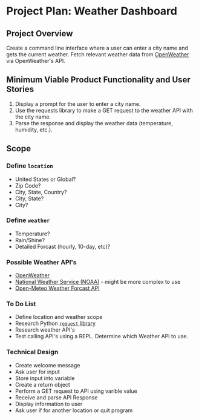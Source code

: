 # Project Plan: Weather Dashboard

## Project Overview

Create a command line interface where a user can enter a city name and gets the current weather. Fetch relevant weather data from [OpenWeather](https://openweathermap.org/) via OpenWeather's API.

## Minimum Viable Product Functionality and User Stories

1. Display a prompt for the user to enter a city name.
2. Use the requests library to make a GET request to the weather API with the city name.
3. Parse the response and display the weather data (temperature, humidity, etc.).

## Scope

### Define `location`
  
* United States or Global?
* Zip Code?
* City, State, Country?
* City, State?
* City?

### Define `weather`

* Temperature?
* Rain/Shine?
* Detailed Forcast (hourly, 10-day, etc)?

### Possible Weather API's

* [OpenWeather](https://openweathermap.org/api)
* [National Weather Service (NOAA)](https://www.weather.gov/documentation/services-web-api) - might be more complex to use
* [Open-Meteo Weather Forcast API](https://open-meteo.com/en/docs)

### To Do List

* Define location and weather scope
* Research Python [`request` library](https://codechalleng.es/tips/requests-module)
* Research weather API's
* Test calling API's using a REPL. Determine which Weather API to use.

### Technical Design

* Create welcome message
* Ask user for input
* Store input into variable
* Create a return object
* Perform a GET request to API using varible value
* Receive and parse API Response
* Display information to user
* Ask user if for another location or quit program
